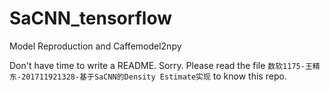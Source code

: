 # SaCNN_tensorflow
Model Reproduction and Caffemodel2npy

Don't have time to write a README. Sorry. Please read the file `数软1175-王精东-201711921328-基于SaCNN的Density Estimate实现` to know this repo.

